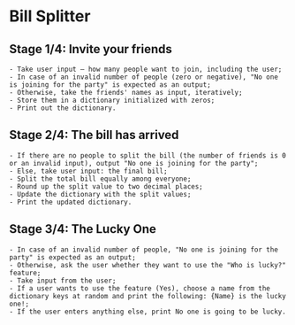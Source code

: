 # Bill Splitter
## Stage 1/4: Invite your friends 

    
    - Take user input — how many people want to join, including the user;
    - In case of an invalid number of people (zero or negative), "No one is joining for the party" is expected as an output;
    - Otherwise, take the friends' names as input, iteratively;
    - Store them in a dictionary initialized with zeros;
    - Print out the dictionary.

## Stage 2/4: The bill has arrived

    
    - If there are no people to split the bill (the number of friends is 0 or an invalid input), output "No one is joining for the party";
    - Else, take user input: the final bill;
    - Split the total bill equally among everyone;
    - Round up the split value to two decimal places;
    - Update the dictionary with the split values;
    - Print the updated dictionary.

## Stage 3/4: The Lucky One 
    
    - In case of an invalid number of people, "No one is joining for the party" is expected as an output;
    - Otherwise, ask the user whether they want to use the "Who is lucky?" feature;
    - Take input from the user;
    - If a user wants to use the feature (Yes), choose a name from the dictionary keys at random and print the following: {Name} is the lucky one!;
    - If the user enters anything else, print No one is going to be lucky.
